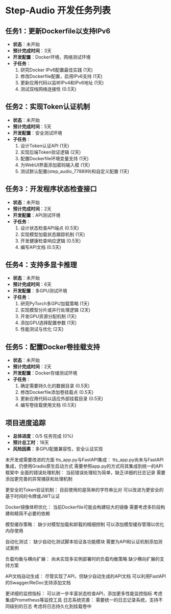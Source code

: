 # Step-Audio 开发任务列表

## 任务1：更新Dockerfile以支持IPv6
- **状态**：未开始
- **预计完成时间**：3天
- **开发配置**：Docker环境，网络测试环境
- **子任务**：
  1. 研究Docker IPv6配置最佳实践 (1天)
  2. 修改Dockerfile配置，启用IPv6支持 (1天)
  3. 更新应用代码以监听IPv4和IPv6地址 (1天)
  4. 测试双栈网络连接性 (0.5天)

## 任务2：实现Token认证机制
- **状态**：未开始
- **预计完成时间**：5天
- **开发配置**：安全测试环境
- **子任务**：
  1. 设计Token认证API (1天)
  2. 实现后端Token验证逻辑 (2天)
  3. 配置Dockerfile环境变量支持 (1天)
  4. 为WebUI界面添加密码输入框 (1天)
  5. 测试默认配置(step_audio_778899)和自定义配置 (1天)

## 任务3：开发程序状态检查接口
- **状态**：未开始
- **预计完成时间**：2天
- **开发配置**：API测试环境
- **子任务**：
  1. 设计状态检查API端点 (0.5天)
  2. 实现模型加载状态跟踪机制 (1天)
  3. 开发健康检查响应逻辑 (0.5天)
  4. 编写API文档 (0.5天)

## 任务4：支持多显卡推理
- **状态**：未开始
- **预计完成时间**：6天
- **开发配置**：多GPU测试环境
- **子任务**：
  1. 研究PyTorch多GPU加载策略 (1天)
  2. 实现模型分片或并行处理逻辑 (2天)
  3. 开发GPU资源分配机制 (1天)
  4. 添加GPU选择配置参数 (1天)
  5. 性能测试与优化 (2天)

## 任务5：配置Docker卷挂载支持
- **状态**：未开始
- **预计完成时间**：2天
- **开发配置**：Docker存储测试环境
- **子任务**：
  1. 确定需要持久化的数据目录 (0.5天)
  2. 修改Dockerfile添加卷挂载点 (0.5天) 
  3. 更新应用代码以适应外部挂载目录 (0.5天)
  4. 编写卷挂载使用文档 (0.5天)

## 项目进度追踪
- **总体进度**：0/5 任务完成 (0%)
- **预计总工时**：18天
- **风险因素**：多GPU配置兼容性，安全认证实现



未开发或需要改进的方面
tts_app.py与FastAPI集成：
tts_app.py尚未与FastAPI集成，仍使用Gradio原生启动方式
需要参照app.py的方式将其集成到统一的API框架中
全面的错误处理机制：
当前错误处理较为简单，缺乏详细的日志记录
需要添加更完善的异常捕获和处理机制

更安全的Token验证机制：
    目前使用的是简单的字符串比对
    可以改进为更安全的基于时间的令牌或JWT认证
    
Docker镜像体积优化：
    当前Dockerfile可能会构建较大的镜像
    需要考虑多阶段构建和精简不必要的依赖

模型缓存策略：
    缺少对模型加载和卸载的精细控制
    可以添加模型缓存管理以优化内存使用

自动化测试：
    缺少自动化测试脚本验证各功能模块
    需要为API和认证机制添加测试案例

负载均衡与横向扩展：
    尚未实现多实例部署时的负载均衡策略
    缺少横向扩展的支持方案

API文档自动生成：
    尽管实现了API，但缺少自动生成的API文档
    可以利用FastAPI的Swagger/ReDoc支持添加文档

更详细的监控指标：
可以进一步丰富状态检查API，添加更多性能监控指标
考虑集成Prometheus等监控工具
日志系统完善：
需要统一的日志记录系统，支持不同级别的日志
考虑将日志持久化到挂载卷中